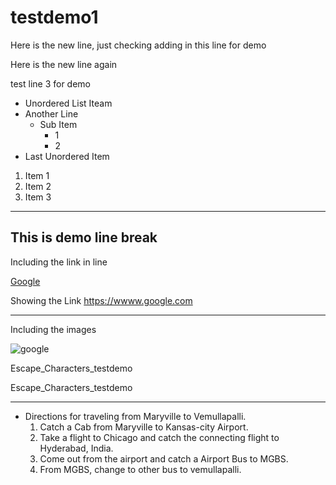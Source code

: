 # testdemo1

Here is the new line, just checking adding in this line for demo   

Here is the new line again

test line 3 for demo

* Unordered List Iteam
* Another Line
  * Sub Item
    * 1
    * 2
* Last Unordered Item

1. Item 1
2. Item 2
3. Item 3

---

This is demo line break
---

Including the link in line

[Google](https://www.google.com)

Showing the Link <https://wwww.google.com>

---

Including the images

![google](https://www.google.com/imgres?imgurl=https%3A%2F%2Fupload.wikimedia.org%2Fwikipedia%2Fcommons%2Fthumb%2F7%2F77%2FGoogle_Images_2015_logo.svg%2F1200px-Google_Images_2015_logo.svg.png&imgrefurl=https%3A%2F%2Fen.wikipedia.org%2Fwiki%2FGoogle_Images&tbnid=7fEVakcJUgrsmM&vet=12ahUKEwiln5Wh5czyAhVR0KwKHb7KBbIQMygBegUIARDMAQ..i&docid=qfPPp-mRFi6Y6M&w=1200&h=412&q=google%20images&ved=2ahUKEwiln5Wh5czyAhVR0KwKHb7KBbIQMygBegUIARDMAQ)

Escape_Characters_testdemo

Escape\_Characters\_testdemo

---

* Directions for traveling from Maryville to Vemullapalli.
  1. Catch a Cab from Maryville to Kansas-city Airport.
  2. Take a flight to Chicago and catch the connecting flight to Hyderabad, India.
  3. Come out from the airport and catch a Airport Bus to MGBS.
  4. From MGBS, change to other bus to vemullapalli.
